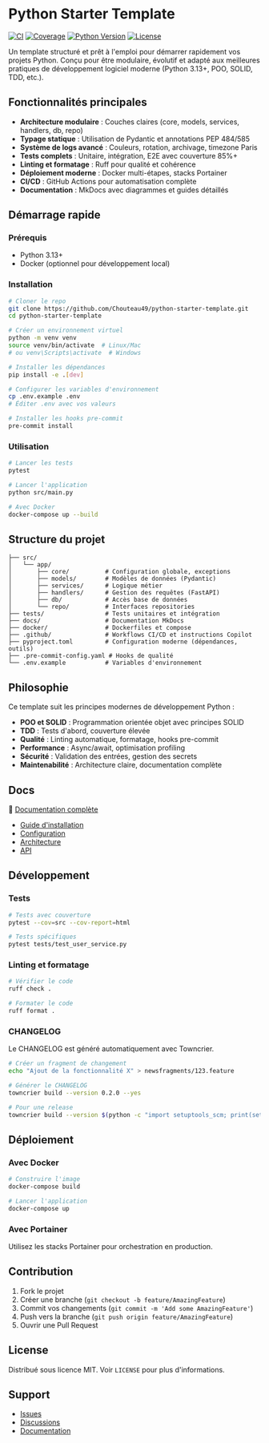 # Python Starter Template

[![CI](https://github.com/Chouteau49/python-starter-template/actions/workflows/ci-cd.yml/badge.svg)](https://github.com/Chouteau49/python-starter-template/actions)
[![Coverage](https://codecov.io/gh/Chouteau49/python-starter-template/branch/main/graph/badge.svg)](https://codecov.io/gh/Chouteau49/python-starter-template)
[![Python Version](https://img.shields.io/badge/python-3.13+-blue.svg)](https://python.org)
[![License](https://img.shields.io/badge/license-MIT-green.svg)](LICENSE)

Un template structuré et prêt à l'emploi pour démarrer rapidement vos projets Python. Conçu pour être modulaire, évolutif et adapté aux meilleures pratiques de développement logiciel moderne (Python 3.13+, POO, SOLID, TDD, etc.).

## Fonctionnalités principales

- **Architecture modulaire** : Couches claires (core, models, services, handlers, db, repo)
- **Typage statique** : Utilisation de Pydantic et annotations PEP 484/585
- **Système de logs avancé** : Couleurs, rotation, archivage, timezone Paris
- **Tests complets** : Unitaire, intégration, E2E avec couverture 85%+
- **Linting et formatage** : Ruff pour qualité et cohérence
- **Déploiement moderne** : Docker multi-étapes, stacks Portainer
- **CI/CD** : GitHub Actions pour automatisation complète
- **Documentation** : MkDocs avec diagrammes et guides détaillés

## Démarrage rapide

### Prérequis

- Python 3.13+
- Docker (optionnel pour développement local)

### Installation

```bash
# Cloner le repo
git clone https://github.com/Chouteau49/python-starter-template.git
cd python-starter-template

# Créer un environnement virtuel
python -m venv venv
source venv/bin/activate  # Linux/Mac
# ou venv\Scripts\activate  # Windows

# Installer les dépendances
pip install -e .[dev]

# Configurer les variables d'environnement
cp .env.example .env
# Éditer .env avec vos valeurs

# Installer les hooks pre-commit
pre-commit install
```

### Utilisation

```bash
# Lancer les tests
pytest

# Lancer l'application
python src/main.py

# Avec Docker
docker-compose up --build
```

## Structure du projet

```
├── src/
│   └── app/
│       ├── core/          # Configuration globale, exceptions
│       ├── models/        # Modèles de données (Pydantic)
│       ├── services/      # Logique métier
│       ├── handlers/      # Gestion des requêtes (FastAPI)
│       ├── db/            # Accès base de données
│       └── repo/          # Interfaces repositories
├── tests/                 # Tests unitaires et intégration
├── docs/                  # Documentation MkDocs
├── docker/                # Dockerfiles et compose
├── .github/               # Workflows CI/CD et instructions Copilot
├── pyproject.toml         # Configuration moderne (dépendances, outils)
├── .pre-commit-config.yaml # Hooks de qualité
└── .env.example           # Variables d'environnement
```

## Philosophie

Ce template suit les principes modernes de développement Python :

- **POO et SOLID** : Programmation orientée objet avec principes SOLID
- **TDD** : Tests d'abord, couverture élevée
- **Qualité** : Linting automatique, formatage, hooks pre-commit
- **Performance** : Async/await, optimisation profiling
- **Sécurité** : Validation des entrées, gestion des secrets
- **Maintenabilité** : Architecture claire, documentation complète

## Docs

📖 [Documentation complète](https://chouteau49.github.io/python-starter-template/)

- [Guide d'installation](https://chouteau49.github.io/python-starter-template/installation/)
- [Configuration](https://chouteau49.github.io/python-starter-template/configuration/)
- [Architecture](https://chouteau49.github.io/python-starter-template/architecture/)
- [API](https://chouteau49.github.io/python-starter-template/api/)

## Développement

### Tests

```bash
# Tests avec couverture
pytest --cov=src --cov-report=html

# Tests spécifiques
pytest tests/test_user_service.py
```

### Linting et formatage

```bash
# Vérifier le code
ruff check .

# Formater le code
ruff format .
```

### CHANGELOG

Le CHANGELOG est généré automatiquement avec Towncrier.

```bash
# Créer un fragment de changement
echo "Ajout de la fonctionnalité X" > newsfragments/123.feature

# Générer le CHANGELOG
towncrier build --version 0.2.0 --yes

# Pour une release
towncrier build --version $(python -c "import setuptools_scm; print(setuptools_scm.get_version())") --yes
```

## Déploiement

### Avec Docker

```bash
# Construire l'image
docker-compose build

# Lancer l'application
docker-compose up
```

### Avec Portainer

Utilisez les stacks Portainer pour orchestration en production.

## Contribution

1. Fork le projet
2. Créer une branche (`git checkout -b feature/AmazingFeature`)
3. Commit vos changements (`git commit -m 'Add some AmazingFeature'`)
4. Push vers la branche (`git push origin feature/AmazingFeature`)
5. Ouvrir une Pull Request

## License

Distribué sous licence MIT. Voir `LICENSE` pour plus d'informations.

## Support

- [Issues](https://github.com/Chouteau49/python-starter-template/issues)
- [Discussions](https://github.com/Chouteau49/python-starter-template/discussions)
- [Documentation](https://chouteau49.github.io/python-starter-template/)
